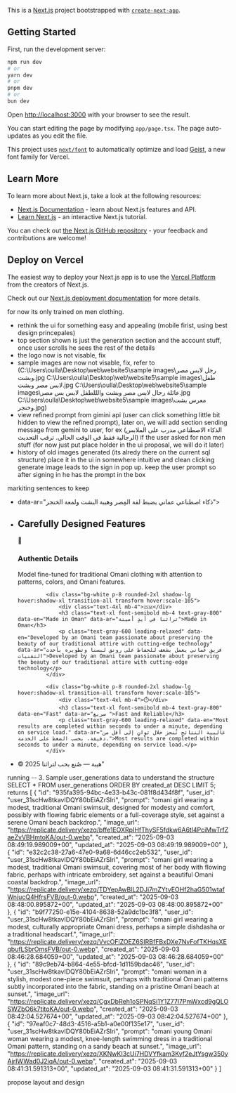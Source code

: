 This is a [Next.js](https://nextjs.org) project bootstrapped with [`create-next-app`](https://nextjs.org/docs/app/api-reference/cli/create-next-app).

## Getting Started

First, run the development server:

```bash
npm run dev
# or
yarn dev
# or
pnpm dev
# or
bun dev
```

Open [http://localhost:3000](http://localhost:3000) with your browser to see the result.

You can start editing the page by modifying `app/page.tsx`. The page auto-updates as you edit the file.

This project uses [`next/font`](https://nextjs.org/docs/app/building-your-application/optimizing/fonts) to automatically optimize and load [Geist](https://vercel.com/font), a new font family for Vercel.

## Learn More

To learn more about Next.js, take a look at the following resources:

- [Next.js Documentation](https://nextjs.org/docs) - learn about Next.js features and API.
- [Learn Next.js](https://nextjs.org/learn) - an interactive Next.js tutorial.

You can check out [the Next.js GitHub repository](https://github.com/vercel/next.js) - your feedback and contributions are welcome!

## Deploy on Vercel

The easiest way to deploy your Next.js app is to use the [Vercel Platform](https://vercel.com/new?utm_medium=default-template&filter=next.js&utm_source=create-next-app&utm_campaign=create-next-app-readme) from the creators of Next.js.

Check out our [Next.js deployment documentation](https://nextjs.org/docs/app/building-your-application/deploying) for more details.


for now its only trained on men clothing. 

- rethink the ui for something easy and appealing (mobile firist, using best design princepales)
- top section shown is just the generation section and the account stuff, once user scrolls he sees the rest of the details
- the logo now is not visable, fix
- sample images are now not visable, fix, refer to (C:\Users\oulla\Desktop\web\website5\sample images\رجل لابس مصر وبشت.jpg
C:\Users\oulla\Desktop\web\website5\sample images\طفل لابس مصر وبشت.jpg
C:\Users\oulla\Desktop\web\website5\sample images\عائلة رحال لابس مصر وبشت والللطفل لابس بس مصر.jpg
C:\Users\oulla\Desktop\web\website5\sample images\معرس بشت وخنجر.jpg)
- view refined prompt from gimini api (user can click something little bit hidden to view the refined prompt), later on, we will add section sending message from gemini to user, for ex (الذكاء الاصطناعي مدرب على الملابس الرجالية فقط في الوقت الحالي. ترقب التحديث) if the user asked for non men stuff (for now just put place holder in the ui proposal, we will do it later)
- history of old images generated (its alredy there on the current sql structure) place it in the ui in somewhere intuitive and clean
clicking generate image leads to the sign in pop up. keep the user prompt so after signing in he has the prompt in the box


markiting sentences to keep
- data-ar="ذكاء اصطناعي عماني يضبط لفة المِصر وهيبة البشت ولمعة الخنجر">
-  <h2 class="text-3xl md:text-4xl font-bold mb-12 text-gray-800" data-en="Carefully Designed Features" data-ar="مزايا صُمِّمت بعناية">Carefully Designed Features</h2>
            <div class="grid grid-cols-1 md:grid-cols-2 lg:grid-cols-4 gap-8">
                <div class="bg-white p-8 rounded-2xl shadow-lg hover:shadow-xl transition-all transform hover:scale-105">
                    <div class="text-4xl mb-4">🎨</div>
                    <h3 class="text-xl font-semibold mb-4 text-gray-800" data-en="Authentic Details" data-ar="تفاصيل أصيلة">Authentic Details</h3>
                    <p class="text-gray-600 leading-relaxed" data-en="Model fine-tuned for traditional Omani clothing with attention to patterns, colors, and Omani features." data-ar="النموذج صنع للأزياء العُمانية الرجالية مع اهتمام بالنقوش والألوان والملامح العمانية.">Model fine-tuned for traditional Omani clothing with attention to patterns, colors, and Omani features.</p>
                </div>
                
                <div class="bg-white p-8 rounded-2xl shadow-lg hover:shadow-xl transition-all transform hover:scale-105">
                    <div class="text-4xl mb-4">🇴🇲</div>
                    <h3 class="text-xl font-semibold mb-4 text-gray-800" data-en="Made in Oman" data-ar="تراثنا في أيدٍ أمينة">Made in Oman</h3>
                    <p class="text-gray-600 leading-relaxed" data-en="Developed by an Omani team passionate about preserving the beauty of our traditional attire with cutting-edge technology" data-ar="فريق عُماني يعمل بشغف للحفاظ على رونق لبسنا وتطويره بأحدث التقنيات">Developed by an Omani team passionate about preserving the beauty of our traditional attire with cutting-edge technology</p>
                </div>
                
                <div class="bg-white p-8 rounded-2xl shadow-lg hover:shadow-xl transition-all transform hover:scale-105">
                    <div class="text-4xl mb-4">⏱️</div>
                    <h3 class="text-xl font-semibold mb-4 text-gray-800" data-en="Fast" data-ar="سريع ">Fast and Reliable</h3>
                    <p class="text-gray-600 leading-relaxed" data-en="Most results are completed within seconds to under a minute, depending on service load." data-ar="غالبية النتائج تُنجز خلال ثوانٍ إلى أقل من دقيقة، بحسب الضغط على الخدمة.">Most results are completed within seconds to under a minute, depending on service load.</p>
                </div>
- © 2025 هيبة — صُنع بحب لتراثنا"  


running 
-- 3. Sample user_generations data to understand the structure
SELECT * FROM user_generations 
ORDER BY created_at DESC 
LIMIT 5;
returns
[
  {
    "id": "935fa395-94bc-4e33-b43c-081f8d434f8f",
    "user_id": "user_31scHw8tkavIDQY80bEiAZrSIri",
    "prompt": "omani girl wearing a modest, traditional Omani swimsuit, designed for modesty and comfort, possibly with flowing fabric elements or a full-coverage style, set against a serene Omani beach backdrop.",
    "image_url": "https://replicate.delivery/xezq/bffe1EOXRpIHfThySF5fdkw6A6tl4PciMwTrfZaeZvVBHmtoKA/out-0.webp",
    "created_at": "2025-09-03 08:49:19.989009+00",
    "updated_at": "2025-09-03 08:49:19.989009+00"
  },
  {
    "id": "e32c2c38-27a6-47e0-9a68-6d46cc2eb532",
    "user_id": "user_31scHw8tkavIDQY80bEiAZrSIri",
    "prompt": "omani girl wearing a modest, traditional Omani swimsuit, covering most of her body with flowing fabric, perhaps with intricate embroidery, set against a beautiful Omani coastal backdrop.",
    "image_url": "https://replicate.delivery/xezq/TDYepAwBlL2DJi7mZYtvEOHf2haG501wtafWnjucQ4HfrsFVB/out-0.webp",
    "created_at": "2025-09-03 08:48:00.895872+00",
    "updated_at": "2025-09-03 08:48:00.895872+00"
  },
  {
    "id": "b9f77250-e15e-4104-8638-52a9dc1bc3f8",
    "user_id": "user_31scHw8tkavIDQY80bEiAZrSIri",
    "prompt": "omani girl wearing a modest, culturally appropriate Omani dress, perhaps a simple dishdasha or a traditional headscarf.",
    "image_url": "https://replicate.delivery/xezq/VvcOFlZOEZ6SIRBfFBxDXe7NvFofTKHqsXEqbufLSbrOmsFVB/out-0.webp",
    "created_at": "2025-09-03 08:46:28.684059+00",
    "updated_at": "2025-09-03 08:46:28.684059+00"
  },
  {
    "id": "89c9eb74-b864-4e55-bfcd-1d1159bdac46",
    "user_id": "user_31scHw8tkavIDQY80bEiAZrSIri",
    "prompt": "omani woman in a stylish, modest one-piece swimsuit, perhaps with traditional Omani patterns subtly incorporated into the fabric, standing on a pristine Omani beach at sunset.",
    "image_url": "https://replicate.delivery/xezq/CgxDbReh1oSPNqSi1Y1Z77l7PmWxcd9gQLOSWZbO6k7titoKA/out-0.webp",
    "created_at": "2025-09-03 08:42:04.527674+00",
    "updated_at": "2025-09-03 08:42:04.527674+00"
  },
  {
    "id": "97eaf0c7-48d3-4516-a5b1-a0e00f135e17",
    "user_id": "user_31scHw8tkavIDQY80bEiAZrSIri",
    "prompt": "omani young Omani woman wearing a modest, knee-length swimming dress in a traditional Omani pattern, standing on a sandy beach at sunset.",
    "image_url": "https://replicate.delivery/xezq/XKNwKI3cUi7HDVYfkam3Kyf2eJtYsgw350yAjrIWWad0J2iqA/out-0.webp",
    "created_at": "2025-09-03 08:41:31.591313+00",
    "updated_at": "2025-09-03 08:41:31.591313+00"
  }
]

propose layout and design 


            
